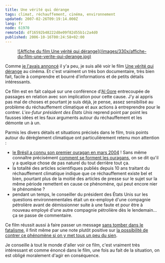 ```yaml
---
title: Une vérité qui dérange
tags: climat, réchauffement, cinéma, environnement
updated: 2007-02-26T09:19:14.000Z
lang: fr
node: 61970
remoteId: df16592b48222d8e09f82d55b1c2a4d0
published: 2006-10-16T00:24:58+02:00
---
```

 


<figure class="object-left"><a href="/images/affiche-du-film-une-verite-qui-derange.jpg">![Affiche du film Une vérité qui dérange](/images/330x/affiche-du-film-une-verite-qui-derange.jpg)
</a></figure>


Comme [je l'avais annoncé](/post/a-lire-a-voir-a-mediter-environnement) il y'a peu, je suis allé voir le film [Une vérité qui dérange](http://www.criseclimatique.fr/) au cinéma. Et c'est vraiment un très bon documentaire, très bien fait, facile à comprendre et bourré d'informations et de petits détails intéressants.

 
Ce film est en fait calqué sur une conférence d'[Al Gore](http://fr.wikipedia.org/wiki/Al_Gore) entrecoupée de passages en relation avec son implication pour cette cause. J'y ai appris pas mal de choses et pourtant je suis déjà, je pense, assez sensibilisé au problème du réchauffement climatique et aux actions à entreprendre pour le contrer. *L'ex-futur président des États Unis* reprend point par point les fausses idées et les faux arguments autour du réchauffement et les démonte un à un.

 
Parmis les divers détails et situations précisés dans le film, trois points autour du dérèglement climatique ont particulièrement retenu mon attention :

* [le Brésil a connu son premier ouragan en mars 2004](http://fr.wikipedia.org/wiki/Cyclone_Catarina) ! Sans même connaître précisément [comment se forment les ouragans](http://fr.wikipedia.org/wiki/Cyclone#Les_cyclones_tropicaux), on se dit qu'il y a quelque chose de pas naturel du tout derrière tout ça.
* la totalité des articles scientifiques publiés depuis 10 ans traitant du réchauffement climatique indique que ce réchauffement existe bel et bien, pourtant plus de la moitié des articles de presse sur le sujet sur la même période remettent en cause ce phénomène, qui peut encore nier le phénomène ?
* pendant un temps, le conseiller du président des États Unis sur les questions environnementales était un ex-employé d'une compagnie pétrolière avant de démissionner suite à une faute et pour être à nouveau employé d'une autre compagnie pétrolière dès le lendemain... ça se passe de commentaire.
 
 
Ce film réussit aussi à faire passer un message [sans tomber dans le fatalisme](http://www.uipfrance.com/sites/uneveritequiderange/thescience/), il finit même par une note plutôt positive sur [la possibilité de contrer ce phénomène si on y met tous un peu du sien](http://www.uipfrance.com/sites/uneveritequiderange/takeaction/).

 
Je conseille à tout le monde d'aller voir ce film, c'est vraiment très intéressant et comme énoncé dans le film, une fois au fait de la situation, on est obligé moralement d'agir en conséquence.

